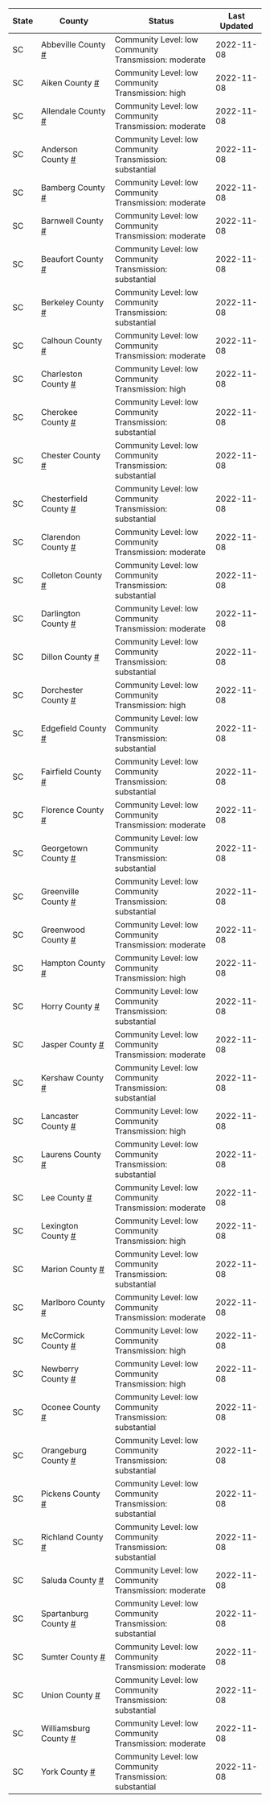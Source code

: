 State | County | Status | Last Updated
--- | --- | --- | --- 
SC | Abbeville County <a href="#abbeville_county">#</a> | <a name="abbeville_county"></a>Community Level: low<br/>Community Transmission: moderate | 2022-11-08
SC | Aiken County <a href="#aiken_county">#</a> | <a name="aiken_county"></a>Community Level: low<br/>Community Transmission: high | 2022-11-08
SC | Allendale County <a href="#allendale_county">#</a> | <a name="allendale_county"></a>Community Level: low<br/>Community Transmission: moderate | 2022-11-08
SC | Anderson County <a href="#anderson_county">#</a> | <a name="anderson_county"></a>Community Level: low<br/>Community Transmission: substantial | 2022-11-08
SC | Bamberg County <a href="#bamberg_county">#</a> | <a name="bamberg_county"></a>Community Level: low<br/>Community Transmission: moderate | 2022-11-08
SC | Barnwell County <a href="#barnwell_county">#</a> | <a name="barnwell_county"></a>Community Level: low<br/>Community Transmission: moderate | 2022-11-08
SC | Beaufort County <a href="#beaufort_county">#</a> | <a name="beaufort_county"></a>Community Level: low<br/>Community Transmission: substantial | 2022-11-08
SC | Berkeley County <a href="#berkeley_county">#</a> | <a name="berkeley_county"></a>Community Level: low<br/>Community Transmission: substantial | 2022-11-08
SC | Calhoun County <a href="#calhoun_county">#</a> | <a name="calhoun_county"></a>Community Level: low<br/>Community Transmission: moderate | 2022-11-08
SC | Charleston County <a href="#charleston_county">#</a> | <a name="charleston_county"></a>Community Level: low<br/>Community Transmission: high | 2022-11-08
SC | Cherokee County <a href="#cherokee_county">#</a> | <a name="cherokee_county"></a>Community Level: low<br/>Community Transmission: substantial | 2022-11-08
SC | Chester County <a href="#chester_county">#</a> | <a name="chester_county"></a>Community Level: low<br/>Community Transmission: substantial | 2022-11-08
SC | Chesterfield County <a href="#chesterfield_county">#</a> | <a name="chesterfield_county"></a>Community Level: low<br/>Community Transmission: substantial | 2022-11-08
SC | Clarendon County <a href="#clarendon_county">#</a> | <a name="clarendon_county"></a>Community Level: low<br/>Community Transmission: moderate | 2022-11-08
SC | Colleton County <a href="#colleton_county">#</a> | <a name="colleton_county"></a>Community Level: low<br/>Community Transmission: substantial | 2022-11-08
SC | Darlington County <a href="#darlington_county">#</a> | <a name="darlington_county"></a>Community Level: low<br/>Community Transmission: moderate | 2022-11-08
SC | Dillon County <a href="#dillon_county">#</a> | <a name="dillon_county"></a>Community Level: low<br/>Community Transmission: substantial | 2022-11-08
SC | Dorchester County <a href="#dorchester_county">#</a> | <a name="dorchester_county"></a>Community Level: low<br/>Community Transmission: high | 2022-11-08
SC | Edgefield County <a href="#edgefield_county">#</a> | <a name="edgefield_county"></a>Community Level: low<br/>Community Transmission: substantial | 2022-11-08
SC | Fairfield County <a href="#fairfield_county">#</a> | <a name="fairfield_county"></a>Community Level: low<br/>Community Transmission: substantial | 2022-11-08
SC | Florence County <a href="#florence_county">#</a> | <a name="florence_county"></a>Community Level: low<br/>Community Transmission: moderate | 2022-11-08
SC | Georgetown County <a href="#georgetown_county">#</a> | <a name="georgetown_county"></a>Community Level: low<br/>Community Transmission: substantial | 2022-11-08
SC | Greenville County <a href="#greenville_county">#</a> | <a name="greenville_county"></a>Community Level: low<br/>Community Transmission: substantial | 2022-11-08
SC | Greenwood County <a href="#greenwood_county">#</a> | <a name="greenwood_county"></a>Community Level: low<br/>Community Transmission: moderate | 2022-11-08
SC | Hampton County <a href="#hampton_county">#</a> | <a name="hampton_county"></a>Community Level: low<br/>Community Transmission: high | 2022-11-08
SC | Horry County <a href="#horry_county">#</a> | <a name="horry_county"></a>Community Level: low<br/>Community Transmission: substantial | 2022-11-08
SC | Jasper County <a href="#jasper_county">#</a> | <a name="jasper_county"></a>Community Level: low<br/>Community Transmission: moderate | 2022-11-08
SC | Kershaw County <a href="#kershaw_county">#</a> | <a name="kershaw_county"></a>Community Level: low<br/>Community Transmission: substantial | 2022-11-08
SC | Lancaster County <a href="#lancaster_county">#</a> | <a name="lancaster_county"></a>Community Level: low<br/>Community Transmission: high | 2022-11-08
SC | Laurens County <a href="#laurens_county">#</a> | <a name="laurens_county"></a>Community Level: low<br/>Community Transmission: substantial | 2022-11-08
SC | Lee County <a href="#lee_county">#</a> | <a name="lee_county"></a>Community Level: low<br/>Community Transmission: moderate | 2022-11-08
SC | Lexington County <a href="#lexington_county">#</a> | <a name="lexington_county"></a>Community Level: low<br/>Community Transmission: high | 2022-11-08
SC | Marion County <a href="#marion_county">#</a> | <a name="marion_county"></a>Community Level: low<br/>Community Transmission: substantial | 2022-11-08
SC | Marlboro County <a href="#marlboro_county">#</a> | <a name="marlboro_county"></a>Community Level: low<br/>Community Transmission: moderate | 2022-11-08
SC | McCormick County <a href="#mccormick_county">#</a> | <a name="mccormick_county"></a>Community Level: low<br/>Community Transmission: high | 2022-11-08
SC | Newberry County <a href="#newberry_county">#</a> | <a name="newberry_county"></a>Community Level: low<br/>Community Transmission: high | 2022-11-08
SC | Oconee County <a href="#oconee_county">#</a> | <a name="oconee_county"></a>Community Level: low<br/>Community Transmission: substantial | 2022-11-08
SC | Orangeburg County <a href="#orangeburg_county">#</a> | <a name="orangeburg_county"></a>Community Level: low<br/>Community Transmission: substantial | 2022-11-08
SC | Pickens County <a href="#pickens_county">#</a> | <a name="pickens_county"></a>Community Level: low<br/>Community Transmission: substantial | 2022-11-08
SC | Richland County <a href="#richland_county">#</a> | <a name="richland_county"></a>Community Level: low<br/>Community Transmission: substantial | 2022-11-08
SC | Saluda County <a href="#saluda_county">#</a> | <a name="saluda_county"></a>Community Level: low<br/>Community Transmission: moderate | 2022-11-08
SC | Spartanburg County <a href="#spartanburg_county">#</a> | <a name="spartanburg_county"></a>Community Level: low<br/>Community Transmission: substantial | 2022-11-08
SC | Sumter County <a href="#sumter_county">#</a> | <a name="sumter_county"></a>Community Level: low<br/>Community Transmission: moderate | 2022-11-08
SC | Union County <a href="#union_county">#</a> | <a name="union_county"></a>Community Level: low<br/>Community Transmission: substantial | 2022-11-08
SC | Williamsburg County <a href="#williamsburg_county">#</a> | <a name="williamsburg_county"></a>Community Level: low<br/>Community Transmission: moderate | 2022-11-08
SC | York County <a href="#york_county">#</a> | <a name="york_county"></a>Community Level: low<br/>Community Transmission: substantial | 2022-11-08
